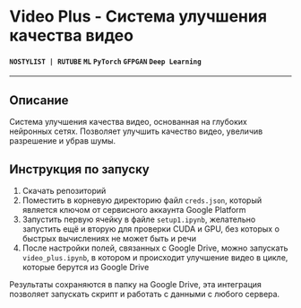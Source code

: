 # Video Plus - Система улучшения качества видео
#### `NOSTYLIST | RUTUBE` `ML` `PyTorch` `GFPGAN` `Deep Learning`
***
## Описание
Система улучшения качества видео, основанная на глубоких нейронных сетях. Позволяет улучшить качество видео, увеличив разрешение и убрав шумы.

## Инструкция по запуску
1. Скачать репозиторий
2. Поместить в корневую директорию файл `creds.json`, который является ключом от сервисного аккаунта Google Platform
3. Запустить первую ячейку в файле `setup1.ipynb`, желательно запустить ещё и вторую для проверки CUDA и GPU, без которых о быстрых вычислениях не может быть и речи
4. После настройки полей, связанных с Google Drive, можно запускать `video_plus.ipynb`, в котором и происходит улучшение видео в цикле, которые берутся из Google Drive



Результаты сохраняются в папку на Google Drive, эта интеграция позволяет запускать скрипт и работать с данными с любого сервера.

